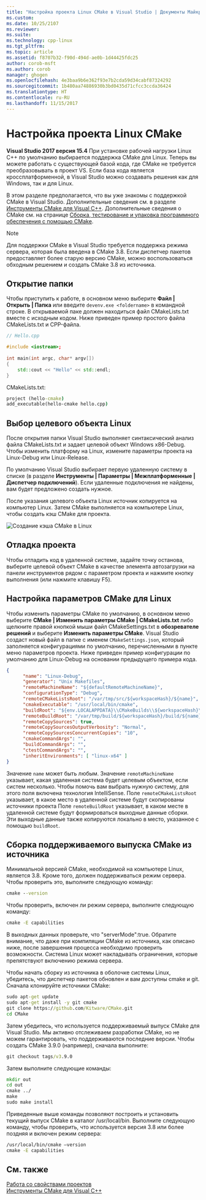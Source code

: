 ```yaml
---
title: "Настройка проекта Linux CMake в Visual Studio | Документы Майкрософт"
ms.custom: 
ms.date: 10/25/2107
ms.reviewer: 
ms.suite: 
ms.technology: cpp-linux
ms.tgt_pltfrm: 
ms.topic: article
ms.assetid: f8707b32-f90d-494d-ae0b-1d44425fdc25
author: corob-msft
ms.author: corob
manager: ghogen
ms.openlocfilehash: 4e3baa9b6e362f93e7b2cda59d34cabf87324292
ms.sourcegitcommit: 1b480aa74886930b3bd0435d71cfcc3ccda36424
ms.translationtype: HT
ms.contentlocale: ru-RU
ms.lasthandoff: 11/15/2017
---
```

# <a name="configure-a-linux-cmake-project"></a>Настройка проекта Linux CMake
  
**Visual Studio 2017 версия 15.4** При установке рабочей нагрузки Linux C++ по умолчанию выбирается поддержка CMake для Linux. Теперь вы можете работать с существующей базой кода, где CMake не требуется преобразовывать в проект VS. Если база кода является кроссплатформенной, в Visual Studio можно создавать решения как для Windows, так и для Linux. 

В этом разделе предполагается, что вы уже знакомы с поддержкой CMake в Visual Studio. Дополнительные сведения см. в разделе [Инструменты CMake для Visual C++](../ide/cmake-tools-for-visual-cpp.md). Дополнительные сведения о CMake см. на странице [Сборка, тестирование и упаковка программного обеспечения с помощью CMake](https://cmake.org/).

> [!NOTE] 
> Для поддержки CMake в Visual Studio требуется поддержка режима сервера, которая была введена в CMake 3.8. Если диспетчер пакетов предоставляет более старую версию CMake, можно воспользоваться обходным решением и создать CMake 3.8 из источника.



## <a name="open-a-folder"></a>Открытие папки
Чтобы приступить к работе, в основном меню выберите **Файл | Открыть | Папка** или введите `devenv.exe <foldername>` в командной строке. В открываемой паке должен находиться файл CMakeLists.txt вместе с исходным кодом.
Ниже приведен пример простого файла CMakeLists.txt и CPP-файла.

```cpp
// Hello.cpp

#include <iostream>;
 
int main(int argc, char* argv[])
{
    std::cout << "Hello" << std::endl;
}
```

CMakeLists.txt: 
```cmd
project (hello-cmake)
add_executable(hello-cmake hello.cpp)
```

## <a name="choose-a-linux-target"></a>Выбор целевого объекта Linux
После открытия папки Visual Studio выполняет синтаксический анализ файла CMakeLists.txt и задает целевой объект Windows x86-Debug. Чтобы изменить платформу на Linux, измените параметры проекта на Linux-Debug или Linux-Release.

По умолчанию Visual Studio выбирает первую удаленную систему в списке (в разделе **Инструменты | Параметры | Межплатформенные | Диспетчер подключений**). Если удаленные подключения не найдены, вам будет предложено создать нужное.

После указания целевого объекта Linux источник копируется на компьютер Linux. Затем CMake выполняется на компьютере Linux, чтобы создать кэш CMake для проекта.  

![Создание кэша CMake в Linux](media/cmake-linux-1.png "Создание кэша CMake в Linux")  

## <a name="debug-the-project"></a>Отладка проекта  
Чтобы отладить код в удаленной системе, задайте точку останова, выберите целевой объект CMake в качестве элемента автозагрузки на панели инструментов рядом с параметром проекта и нажмите кнопку выполнения (или нажмите клавишу F5).

## <a name="configure-cmake-settings-for-linux"></a>Настройка параметров CMake для Linux
Чтобы изменить параметры CMake по умолчанию, в основном меню выберите **CMake | Изменить параметры CMake | CMakeLists.txt** либо щелкните правой кнопкой мыши файл CMakeSettings.txt в **обозревателе решений** и выберите **Изменить параметры CMake**. Visual Studio создаст новый файл в папке с именем `CMakeSettings.json`, который заполняется конфигурациями по умолчанию, перечисленными в пункте меню параметров проекта. Ниже приведен пример конфигурации по умолчанию для Linux-Debug на основании предыдущего примера кода.

```json
{
      "name": "Linux-Debug",
      "generator": "Unix Makefiles",
      "remoteMachineName": "${defaultRemoteMachineName}",
      "configurationType": "Debug",
      "remoteCMakeListsRoot": "/var/tmp/src/${workspaceHash}/${name}",
      "cmakeExecutable": "/usr/local/bin/cmake",
      "buildRoot": "${env.LOCALAPPDATA}\\CMakeBuilds\\${workspaceHash}\\build\\${name}",
      "remoteBuildRoot": "/var/tmp/build/${workspaceHash}/build/${name}",
      "remoteCopySources": true,
      "remoteCopySourcesOutputVerbosity": "Normal",
      "remoteCopySourcesConcurrentCopies": "10",
      "cmakeCommandArgs": "",
      "buildCommandArgs": "",
      "ctestCommandArgs": "",
      "inheritEnvironments": [ "linux-x64" ]
}
```
Значение `name` может быть любым. Значение `remoteMachineName` указывает, какая удаленная система будет целевым объектом, если систем несколько. Чтобы помочь вам выбрать нужную систему, для этого поля включена технология IntelliSense. Поле `remoteCMakeListsRoot` указывает, в какое место в удаленной системе будут скопированы источники проекта Поле `remoteBuildRoot` указывает, в каком месте в удаленной системе будут формироваться выходные данные сборки. Эти выходные данные также копируются локально в место, указанное с помощью `buildRoot`.

## <a name="building-a-supported-cmake-release-from-source"></a>Сборка поддерживаемого выпуска CMake из источника
Минимальной версией CMake, необходимой на компьютере Linux, является 3.8. Кроме того, должен поддерживаться режим сервера. Чтобы проверить это, выполните следующую команду:

```cmd
cmake --version
```

Чтобы проверить, включен ли режим сервера, выполните следующую команду:

```cmd
cmake -E capabilities
```

В выходных данных проверьте, что "serverMode":true. Обратите внимание, что даже при компиляции CMake из источника, как описано ниже, после завершения процесса необходимо проверить возможности. Система Linux может накладывать ограничения, которые препятствуют включению режима сервера.

Чтобы начать сборку из источника в оболочке системы Linux, убедитесь, что диспетчер пакетов обновлен и вам доступны cmake и git. Сначала клонируйте источники CMake:

```cmd
sudo apt-get update
sudo apt-get install -y git cmake
git clone https://github.com/Kitware/CMake.git
cd CMake
```

Затем убедитесь, что используется поддерживаемый выпуск CMake для Visual Studio. Мы активно отслеживаем разработки CMake, но не можем гарантировать, что поддерживаются последние версии. Чтобы создать CMake 3.9.0 (например), сначала выполните:

```cmd
git checkout tags/v3.9.0
```

Затем выполните следующие команды:

```cmd
mkdir out
cd out
cmake ../
make
sudo make install
```

Приведенные выше команды позволяют построить и установить текущий выпуск CMake в каталог /usr/local/bin. Выполните следующую команду, чтобы проверить, что используется версия 3.8 или более поздняя и включен режим сервера:

```cmd
/usr/local/bin/cmake –version
cmake -E capabilities
```

## <a name="see-also"></a>См. также
[Работа со свойствами проектов](../ide/working-with-project-properties.md)  
[Инструменты CMake для Visual C++](../ide/cmake-tools-for-visual-cpp.md)
